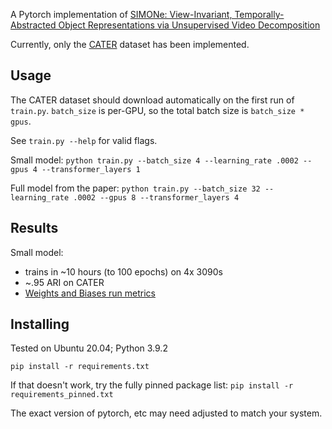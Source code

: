 
A Pytorch implementation of [SIMONe: View-Invariant, Temporally-Abstracted Object Representations via Unsupervised Video Decomposition](https://deepmind.com/research/publications/2021/SIMONe-View-Invariant-Temporally-Abstracted-Object-Representations-via-Unsupervised-Video-Decomposition)

Currently, only the [CATER](https://github.com/deepmind/multi_object_datasets) dataset has been implemented.

## Usage

The CATER dataset should download automatically on the first run of `train.py`. `batch_size` is per-GPU, so the total batch size is `batch_size * gpus`.

See `train.py --help` for valid flags.

Small model:
`python train.py --batch_size 4 --learning_rate .0002 --gpus 4 --transformer_layers 1`

Full model from the paper:
`python train.py --batch_size 32 --learning_rate .0002 --gpus 8 --transformer_layers 4`

## Results

Small model:
- trains in ~10 hours (to 100 epochs) on 4x 3090s
- ~.95 ARI on CATER
- [Weights and Biases run metrics](https://wandb.ai/sourceress/simone_public/runs/qataicib?workspace=user-zplizzi)

## Installing

Tested on Ubuntu 20.04; Python 3.9.2

`pip install -r requirements.txt`

If that doesn't work, try the fully pinned package list:
`pip install -r requirements_pinned.txt`

The exact version of pytorch, etc may need adjusted to match your system.
